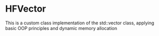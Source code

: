 # HFVector
This is a custom class implementation of the std::vector class, applying basic OOP principles and dynamic memory allocation
